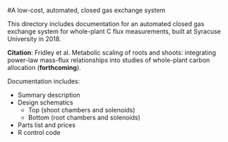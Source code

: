 #A low-cost, automated, closed gas exchange system

This directory includes documentation for an automated closed gas exchange system for whole-plant C flux measurements, built at Syracuse University in 2018. 

**Citation**: Fridley et al. Metabolic scaling of roots and shoots: integrating power-law mass-flux relationships into studies of whole-plant carbon allocation (**forthcoming**).

Documentation includes:
- Summary description
- Design schematics
  - Top (shoot chambers and solenoids)
  - Bottom (root chambers and solenoids)
- Parts list and prices
- R control code
